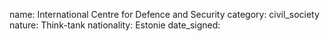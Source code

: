 name: International Centre for Defence and Security 
category: civil_society
nature:  Think-tank
nationality: Estonie
date_signed:
    